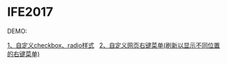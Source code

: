# IFE2017

 DEMO:
 
  [1、自定义checkbox、radio样式](https://dakeke.github.io/IFE2017/1checkbox&radio/)
    [2、自定义网页右键菜单(刷新以显示不同位置的右键菜单)](https://dakeke.github.io/IFE2017/2contextMenu/)
